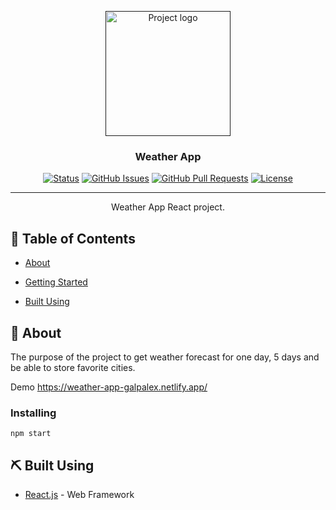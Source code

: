 <p align="center">
  <a href="" rel="noopener">
 <img width=200px height=200px src="https://i.imgur.com/6wj0hh6.jpg" alt="Project logo"></a>
</p>

<h3 align="center">Weather App</h3>

<div align="center">

[![Status](https://img.shields.io/badge/status-active-success.svg)]()
[![GitHub Issues](https://img.shields.io/github/issues/kylelobo/The-Documentation-Compendium.svg)](https://github.com/kylelobo/The-Documentation-Compendium/issues)
[![GitHub Pull Requests](https://img.shields.io/github/issues-pr/kylelobo/The-Documentation-Compendium.svg)](https://github.com/kylelobo/The-Documentation-Compendium/pulls)
[![License](https://img.shields.io/badge/license-MIT-blue.svg)](/LICENSE)

</div>

---

<p align="center"> Weather App React project.
    <br> 
</p>

## 📝 Table of Contents

- [About](#about)
- [Getting Started](#getting_started)

- [Built Using](#built_using)

## 🧐 About <a name = "about"></a>

The purpose of the project to get weather forecast for one day, 5 days and be able to store favorite cities.

Demo https://weather-app-galpalex.netlify.app/

### Installing

```
npm start
```

## ⛏️ Built Using <a name = "built_using"></a>

- [React.js](https://reactjs.org/) - Web Framework
